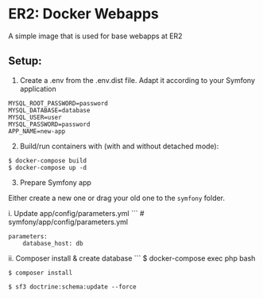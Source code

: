 # ER2: Docker Webapps
A simple image that is used for base webapps at ER2

## Setup:

1. Create a .env from the .env.dist file. Adapt it according to your Symfony application

```
MYSQL_ROOT_PASSWORD=password
MYSQL_DATABASE=database
MYSQL_USER=user
MYSQL_PASSWORD=password
APP_NAME=new-app
```

2. Build/run containers with (with and without detached mode):

```
$ docker-compose build
$ docker-compose up -d
```


3. Prepare Symfony app

Either create a new one or drag your old one to the `symfony` folder.

   i. Update app/config/parameters.yml
    ```
    # symfony/app/config/parameters.yml
    
    parameters:
        database_host: db

   ii. Composer install & create database
    ```
    $ docker-compose exec php bash
    
    $ composer install  
    
    $ sf3 doctrine:schema:update --force
    

